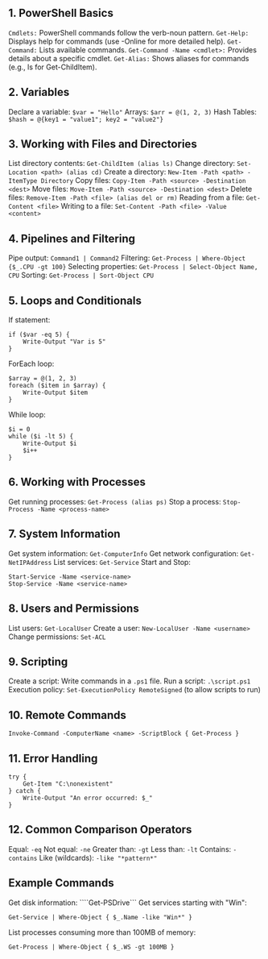 ## 1. PowerShell Basics
```Cmdlets:``` PowerShell commands follow the verb-noun pattern.
```Get-Help:``` Displays help for commands (use -Online for more detailed help).
```Get-Command:``` Lists available commands.
```Get-Command -Name <cmdlet>:``` Provides details about a specific cmdlet.
```Get-Alias:``` Shows aliases for commands (e.g., ls for Get-ChildItem).

## 2. Variables
Declare a variable: ```$var = "Hello"```
Arrays: ```$arr = @(1, 2, 3)```
Hash Tables: ```$hash = @{key1 = "value1"; key2 = "value2"}```

## 3. Working with Files and Directories
List directory contents: ```Get-ChildItem (alias ls)```
Change directory: ```Set-Location <path> (alias cd)```
Create a directory: ```New-Item -Path <path> -ItemType Directory```
Copy files: ```Copy-Item -Path <source> -Destination <dest>```
Move files: ```Move-Item -Path <source> -Destination <dest>```
Delete files: ```Remove-Item -Path <file> (alias del or rm)```
Reading from a file: ```Get-Content <file>```
Writing to a file: ```Set-Content -Path <file> -Value <content>```

## 4. Pipelines and Filtering
Pipe output: ```Command1 | Command2```
Filtering: ```Get-Process | Where-Object {$_.CPU -gt 100}```
Selecting properties: ```Get-Process | Select-Object Name, CPU```
Sorting: ```Get-Process | Sort-Object CPU```

## 5. Loops and Conditionals
If statement:
```
if ($var -eq 5) {
    Write-Output "Var is 5"
}

```
ForEach loop:
```
$array = @(1, 2, 3)
foreach ($item in $array) {
    Write-Output $item
}
```
While loop:
```
$i = 0
while ($i -lt 5) {
    Write-Output $i
    $i++
}

```
## 6. Working with Processes
Get running processes: ```Get-Process (alias ps)```
Stop a process: ```Stop-Process -Name <process-name>```
## 7. System Information
Get system information: ```Get-ComputerInfo```
Get network configuration: ```Get-NetIPAddress```
List services: ```Get-Service```
Start and Stop:
```
Start-Service -Name <service-name>
Stop-Service -Name <service-name>
```
## 8. Users and Permissions
List users: ```Get-LocalUser```
Create a user: ```New-LocalUser -Name <username>```
Change permissions: ```Set-ACL```

## 9. Scripting
Create a script: Write commands in a ```.ps1``` file.
Run a script: ```.\script.ps1```
Execution policy: ```Set-ExecutionPolicy RemoteSigned``` (to allow scripts to run)

## 10. Remote Commands
```Invoke-Command -ComputerName <name> -ScriptBlock { Get-Process }```

## 11. Error Handling
```
try {
    Get-Item "C:\nonexistent"
} catch {
    Write-Output "An error occurred: $_"
}
```

## 12. Common Comparison Operators
Equal: ```-eq```
Not equal: ```-ne```
Greater than: ```-gt```
Less than: ```-lt```
Contains: ```-contains```
Like (wildcards): ```-like "*pattern*"```

## Example Commands
Get disk information: ````Get-PSDrive```
Get services starting with "Win": 
```
Get-Service | Where-Object { $_.Name -like "Win*" }
```
List processes consuming more than 100MB of memory: 
```
Get-Process | Where-Object { $_.WS -gt 100MB }
```


